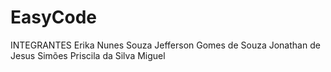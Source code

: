 # EasyCode

INTEGRANTES
Erika Nunes Souza
Jefferson Gomes de Souza
Jonathan de Jesus Simões
Priscila da Silva Miguel

